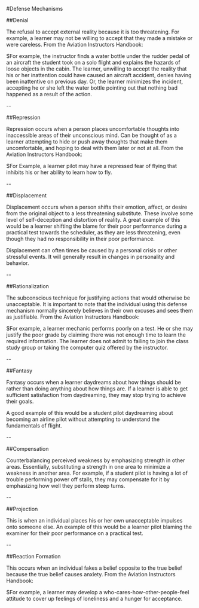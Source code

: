 #Defense Mechanisms

##Denial

The refusal to accept external reality because it is too threatening. For example, a learner may not be willing to accept that they made a mistake or were careless. From the Aviation Instructors Handbook:

$For example, the instructor finds a water bottle under the rudder pedal of an aircraft the student took on a solo flight and explains the hazards of loose objects in the cabin. The learner, unwilling to accept the reality that his or her inattention could have caused an aircraft accident, denies having been inattentive on previous day. Or, the learner minimizes the incident, accepting he or she left the water bottle pointing out that nothing bad happened as a result of the action.

--






##Repression

Repression occurs when a person places uncomfortable thoughts into inaccessible areas of their unconscious mind. Can be thought of as a learner attempting to hide or push away thoughts that make them uncomfortable, and hoping to deal with them later or not at all. From the Aviation Instructors Handbook:

$For Example, a learner pilot may have a repressed fear of flying that inhibits his or her ability to learn how to fly.

--




##Displacement

Displacement occurs when a person shifts their emotion, affect, or desire from the original object to a less threatening substitute. These involve some level of self-deception and distortion of reality. A great example of this would be a learner shifting the blame for their poor performance during a practical test towards the scheduler, as they are less threatening, even though they had no responsibility in their poor performance.

Displacement can often times be caused by a personal crisis or other stressful events. It will generally result in changes in personality and behavior.

--



##Rationalization

The subconscious technique for justifying actions that would otherwise be unacceptable. It is important to note that the individual using this defense mechanism normally sincerely believes in their own excuses and sees them as justifiable. From the Aviation Instructors Handbook: 

$For example, a learner mechanic performs poorly on a test. He or she may justify the poor grade by claiming there was not enough time to learn the required information. The learner does not admit to failing to join the class study group or taking the computer quiz offered by the instructor.


--



##Fantasy

Fantasy occurs when a learner daydreams about how things should be rather than doing anything about how things are. If a learner is able to get sufficient satisfaction from daydreaming, they may stop trying to achieve their goals.

A good example of this would be a student pilot daydreaming about becoming an airline pilot without attempting to understand the fundamentals of flight.

--


##Compensation

Counterbalancing perceived weakness by emphasizing strength in other areas. Essentially, substituting a strength in one area to minimize a weakness in another area. For example, if a student pilot is having a lot of trouble performing power off stalls, they may compensate for it by emphasizing how well they perform steep turns.

--



##Projection

This is when an individual places his or her own unacceptable impulses onto someone else. An example of this would be a learner pilot blaming the examiner for their poor performance on a practical test.


--

##Reaction Formation

This occurs when an individual fakes a belief opposite to the true belief because the true belief causes anxiety. From the Aviation Instructors Handbook:

$For example, a learner may develop a who-cares-how-other-people-feel attitude to cover up feelings of loneliness and a hunger for acceptance.





